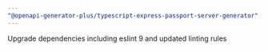 ```yaml
---
"@openapi-generator-plus/typescript-express-passport-server-generator": patch
---
```


Upgrade dependencies including eslint 9 and updated linting rules
